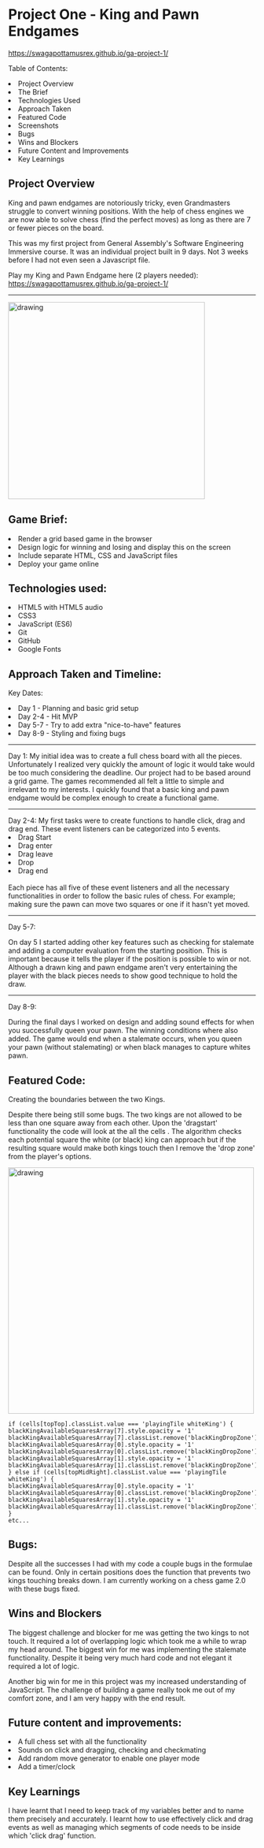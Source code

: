 # Project One - King and Pawn Endgames

https://swagapottamusrex.github.io/ga-project-1/

Table of Contents:

<li>Project Overview</li>
<li>The Brief</li>
<li>Technologies Used</li>
<li>Approach Taken</li>
<li>Featured Code</li>
<li>Screenshots</li>
<li>Bugs</li>
<li>Wins and Blockers</li>
<li>Future Content and Improvements</li>
<li>Key Learnings</li>

## Project Overview
King and pawn endgames are notoriously tricky, even Grandmasters struggle to convert winning positions. With the help of chess engines we are now able to solve chess (find the perfect moves) as long as there are 7 or fewer pieces on the board. 

This was my first project from General Assembly's Software Engineering Immersive course. It was an individual project built in 9 days. Not 3 weeks before I had not even seen a Javascript file.

Play my King and Pawn Endgame here (2 players needed): 
<br>
https://swagapottamusrex.github.io/ga-project-1/
<hr>
<img src="./chessscreenshot.png" alt="drawing" width="400"/>


## Game Brief:
<li>Render a grid based game in the browser</li>
<li>Design logic for winning and losing and display this on the screen</li>
<li>Include separate HTML, CSS and JavaScript files</li>
<li>Deploy your game online</li>

## Technologies used:
<li>HTML5 with HTML5 audio</li>
<li>CSS3</li>
<li>JavaScript (ES6)</li>
<li>Git</li>
<li>GitHub</li>
<li>Google Fonts</li>


## Approach Taken and Timeline:
Key Dates:

<li>Day 1 - Planning and basic grid setup</li>
<li>Day 2-4 - Hit MVP</li>
<li>Day 5-7 - Try to add extra "nice-to-have" features</li>
<li>Day 8-9 - Styling and fixing bugs</li>



<hr>
Day 1: 
My initial idea was to create a full chess board with all the pieces. Unfortunately I realized very quickly the amount of logic it would take would be too much considering the deadline. Our project had to be based around a grid game. The games recommended all felt a little to simple and irrelevant to my interests. I quickly found that a basic king and pawn endgame would be complex enough to create a functional game.
<hr>
Day 2-4:
My first tasks were to create functions to handle click, drag and drag end. These event listeners can be categorized into 5 events. 
<br>
<li>Drag Start</li>
<li>Drag enter</li>
<li>Drag leave</li>
<li>Drop</li>
<li>Drag end</li>
<br>
Each piece has all five of these event listeners and all the necessary functionalities in order to follow the basic rules of chess. For example; making sure the pawn can move two squares or one if it hasn't yet moved. 

<hr>
Day 5-7:

On day 5 I started adding other key features such as checking for stalemate and adding a computer evaluation from the starting position. This is important because it tells the player if the position is possible to win or not. Although a drawn king and pawn endgame aren't very entertaining the player with the black pieces needs to show good technique to hold the draw. 
<hr>
Day 8-9:

During the final days I worked on design and adding sound effects for when you successfully queen your pawn. The winning conditions where also added. The game would end when a stalemate occurs, when you queen your pawn (without stalemating) or when black manages to capture whites pawn.


## Featured Code:
Creating the boundaries between the two Kings.

Despite there being still some bugs. The two kings are not allowed to be less than one square away from each other. Upon the 'dragstart' functionality the code will look at the all the cells . The algorithm checks each potential square the white (or black) king can approach but if the resulting square would make both kings touch then I remove the 'drop zone' from the player's options.

<img src="./kisskingsscreenshot.png" alt="drawing" width="500"/>

    if (cells[topTop].classList.value === 'playingTile whiteKing') {
    blackKingAvailableSquaresArray[7].style.opacity = '1'
    blackKingAvailableSquaresArray[7].classList.remove('blackKingDropZone')
    blackKingAvailableSquaresArray[0].style.opacity = '1'
    blackKingAvailableSquaresArray[0].classList.remove('blackKingDropZone')
    blackKingAvailableSquaresArray[1].style.opacity = '1'
    blackKingAvailableSquaresArray[1].classList.remove('blackKingDropZone')
    } else if (cells[topMidRight].classList.value === 'playingTile whiteKing') {
    blackKingAvailableSquaresArray[0].style.opacity = '1'
    blackKingAvailableSquaresArray[0].classList.remove('blackKingDropZone')
    blackKingAvailableSquaresArray[1].style.opacity = '1'
    blackKingAvailableSquaresArray[1].classList.remove('blackKingDropZone')
    } 
    etc...

## Bugs:
Despite all the successes I had with my code a couple bugs in the formulae can be found. Only in certain positions does the function that prevents two kings touching breaks down. I am currently working on a chess game 2.0 with these bugs fixed.
## Wins and Blockers
The biggest challenge and blocker for me was getting the two kings to not touch. It required a lot of overlapping logic which took me a while to wrap my head around.
The biggest win for me was implementing the stalemate functionality. Despite it being very much hard code and not elegant it required a lot of logic. 

Another big win for me in this project was my increased understanding of JavaScript. The challenge of building a game really took me out of my comfort zone, and I am very happy with the end result.
## Future content and improvements:
<li>A full chess set with all the functionality</li>
<li>Sounds on click and dragging, checking and checkmating</li>
<li>Add random move generator to enable one player mode</li>
<li>Add a timer/clock</li>

## Key Learnings
I have learnt that I need to keep track of my variables better and to name them precisely and accurately. I learnt how to use effectively click and drag events as well as managing which segments of code needs to be inside which 'click drag' function.
